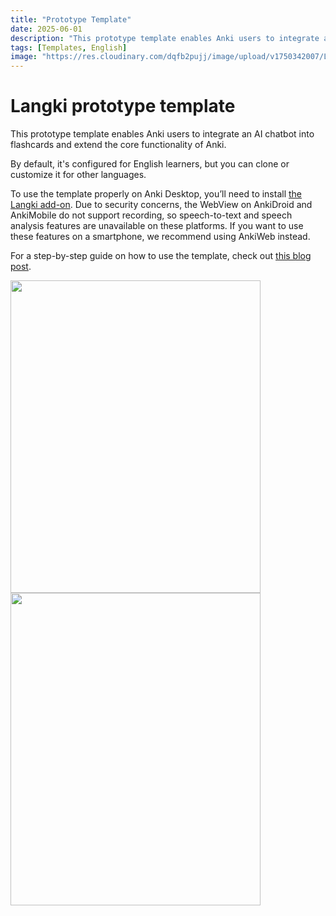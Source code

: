 ```yaml
---
title: "Prototype Template"
date: 2025-06-01
description: "This prototype template enables Anki users to integrate an AI chatbot into flashcards and extend the core functionality of Anki."
tags: [Templates, English]
image: "https://res.cloudinary.com/dqfb2pujj/image/upload/v1750342007/Langki/knwebgkai4vadlnvpbbw.png"
---
```


# Langki prototype template

This prototype template enables Anki users to integrate an AI chatbot into flashcards and extend the core functionality of Anki.

<!--truncate-->

By default, it's configured for English learners, but you can clone or customize it for other languages.

To use the template properly on Anki Desktop, you’ll need to install [the Langki add-on](https://ankiweb.net/shared/info/1400986563). Due to security concerns, the WebView on AnkiDroid and AnkiMobile do not support recording, so speech-to-text and speech analysis features are unavailable on these platforms. If you want to use these features on a smartphone, we recommend using AnkiWeb instead.

For a step-by-step guide on how to use the template, check out [this blog post](https://langki.net/docs/langki_template).

<div class="responsive-flex" style={{ display: 'flex', gap: '8px' }}>
  <img
    src="https://res.cloudinary.com/dqfb2pujj/image/upload/v1750340333/Langki/ra4hahihsuzip0xh8oy7.png"
    width="400"
    height="500"
  />
  <img
    src="https://res.cloudinary.com/dqfb2pujj/image/upload/v1750344177/Langki/wxdhzf9q8mg9gulbmp2b.png"
    width="400"
    height="500"
  />
</div>

